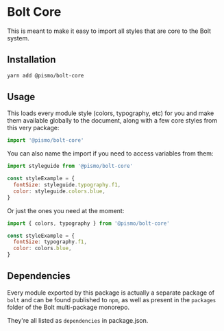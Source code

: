 # Bolt Core
This is meant to make it easy to import all styles that are core to the Bolt system.

## Installation

```sh
yarn add @pismo/bolt-core
```

## Usage

This loads every module style (colors, typography, etc) for you and make them available globally to the document, along with a few core styles from this very package:

```js
import '@pismo/bolt-core'
```

You can also name the import if you need to access variables from them:

```js
import styleguide from '@pismo/bolt-core'

const styleExample = {
  fontSize: styleguide.typography.f1,
  color: styleguide.colors.blue,
}
```

Or just the ones you need at the moment:

```js
import { colors, typography } from '@pismo/bolt-core'

const styleExample = {
  fontSize: typography.f1,
  color: colors.blue,
}
```

## Dependencies

Every module exported by this package is actually a separate package of `bolt` and can be found published to `npm`, as well as present in the `packages` folder of the Bolt multi-package monorepo.

They're all listed as `dependencies` in package.json.
